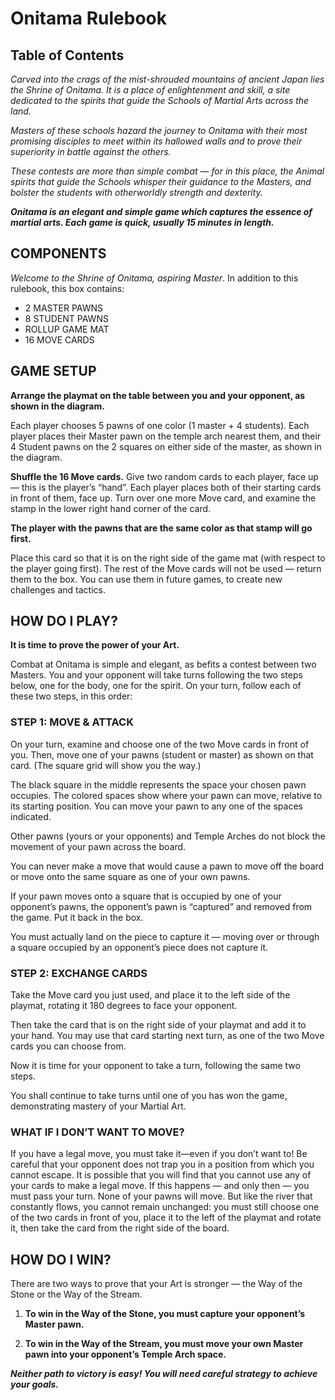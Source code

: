 # Onitama Rulebook

## Table of Contents

*Carved into the crags of the mist-shrouded mountains of ancient Japan lies the Shrine of Onitama. It is a place of enlightenment and skill, a site dedicated to the spirits that guide the Schools of Martial Arts across the land.*

*Masters of these schools hazard the journey to Onitama with their most promising disciples to meet within its hallowed walls and to prove their superiority in battle against the others.*

*These contests are more than simple combat — for in this place, the Animal spirits that guide the Schools whisper their guidance to the Masters, and bolster the students with otherworldly strength and dexterity.*

***Onitama is an elegant and simple game which captures the essence of martial arts. Each game is quick, usually 15 minutes in length.***

## COMPONENTS

*Welcome to the Shrine of Onitama, aspiring Master*. In addition to this rulebook, this box contains:

* 2 MASTER PAWNS
* 8 STUDENT PAWNS
* ROLLUP GAME MAT
* 16 MOVE CARDS

## GAME SETUP

**Arrange the playmat on the table between you and your opponent, as shown in the diagram.**

Each player chooses 5 pawns of one color (1 master + 4 students). Each player places their Master pawn on the temple arch nearest them, and their 4 Student pawns on the 2 squares on either side of the master, as shown in the diagram.

**Shuffle the 16 Move cards.** Give two random cards to each player, face up — this is the player’s “hand”. Each player places both of their starting cards in front of them, face up. Turn over one more Move card, and examine the stamp in the lower right hand corner of the card.

**The player with the pawns that are the same
color as that stamp will go first.**

Place this card so that it is on the right side of the game mat (with respect to the player going first).
The rest of the Move cards will not be used — return them to the box. You can use them in future games, to create new challenges and tactics.

## HOW DO I PLAY?

**It is time to prove the power of your Art.**

Combat at Onitama is simple and elegant, as befits a contest between two Masters. You and your opponent will take turns following the two steps below, one for the body, one for the spirit. On your turn, follow each of these two steps, in this order:

### STEP 1: MOVE & ATTACK

On your turn, examine and choose one of the two Move cards in front of you. Then, move one of your pawns (student or master) as shown on that card. (The square grid will show you the way.)

The black square in the middle represents the space your chosen pawn occupies. The colored spaces show where your pawn can move, relative to its starting position. You can move your pawn to any one of the spaces indicated.

Other pawns (yours or your opponents) and Temple Arches do not block the movement of your pawn across the board.

You can never make a move that would cause a pawn to move off the board or move onto the same square as one of your own pawns.

If your pawn moves onto a square that is occupied by one of your opponent’s pawns, the opponent’s pawn is “captured” and removed from the game. Put it back in the box.

You must actually land on the piece to capture it — moving over or through a square occupied by an opponent’s piece does not capture it.

### STEP 2: EXCHANGE CARDS

Take the Move card you just used, and place it to the left side of the playmat, rotating it 180 degrees to face your opponent.

Then take the card that is on the right side of your playmat and add it to your hand. You may use that card starting next turn, as one of the two Move cards you can choose from.

Now it is time for your opponent to take a turn, following the same two steps.

You shall continue to take turns until one of you has won the game, demonstrating mastery of your Martial Art.

### WHAT IF I DON’T WANT TO MOVE?

If you have a legal move, you must take it—even if you don’t want to! Be careful that your opponent does not trap you in a position from which you cannot escape. It is possible that you will find that you cannot use any of your cards to make a legal move. If this happens — and only then — you must pass your turn. None of your pawns will move. But like the river that constantly flows, you cannot remain unchanged: you must still choose one of the two cards in front of you, place it to the left of the playmat and rotate it, then take the card from the right side of the board.

## HOW DO I WIN?

There are two ways to prove that your Art is
stronger — the Way of the Stone or the Way of
the Stream.

1. **To win in the Way of the Stone, you must capture your opponent’s Master pawn.**

2. **To win in the Way of the Stream, you must move your own Master pawn into your opponent’s Temple Arch space.**

***Neither path to victory is easy! You will need careful strategy to achieve your goals.***
